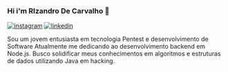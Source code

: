 ### Hi i'm RIzandro De Carvalho 👋
[![instagram](https://img.shields.io/badge/Instagram-E4405F?style=for-the-badge&logo=instagram&logoColor=white)](https://www.instagram.com/rizandro_carvalho/)
[![linkedin](https://img.shields.io/badge/LinkedIn-0077B5?style=for-the-badge&logo=linkedin&logoColor=white)](https://www.linkedin.com/in/rizandro-carvalho-72724029a/)

Sou um jovem entusiasta em tecnologia Pentest e desenvolvimento de Software 
Atualmente me dedicando ao desenvolvimento backend em Node.js. Busco solidificar meus conhecimentos em algoritmos e estruturas de dados utilizando Java em hacking.

<!---
https://www.linkedin.com/in/rizandro-carvalho-72724029a/
--->
<!---
Rizandrodev/Rizandrodev is a ✨ special ✨ repository because its `README.md` (this file) appears on your GitHub profile.
You can click the Preview link to take a look at your changes.
--->
